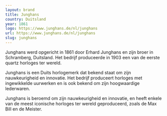 ```yaml
---
layout: brand
title: Junghans
country: Duitsland
year: 1861
logo: https://www.junghans.de/nl/junghans
url: https://www.junghans.de/nl/junghans
slug: junghans
---
```

Junghans werd opgericht in 1861 door Erhard Junghans en zijn broer in Schramberg, Duitsland. Het bedrijf produceerde in 1903 een van de eerste quartz horloges ter wereld.

Junghans is een Duits horlogemerk dat bekend staat om zijn nauwkeurigheid en innovatie. Het bedrijf produceert horloges met ingewikkelde uurwerken en is ook bekend om zijn hoogwaardige lederwaren.

Junghans is beroemd om zijn nauwkeurigheid en innovatie, en heeft enkele van de meest iconische horloges ter wereld geproduceerd, zoals de Max Bill en de Meister.

